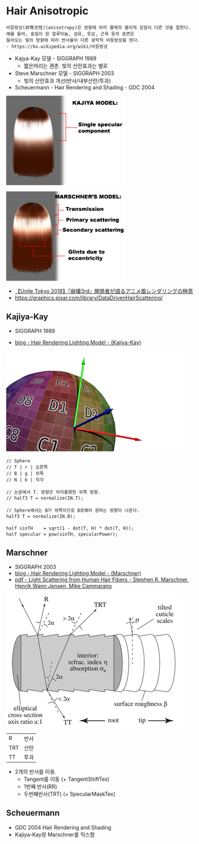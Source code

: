 # Hair Anisotropic

``` txt
비등방성(非等方性)(anisotropy)은 방향에 따라 물체의 물리적 성질이 다른 것을 말한다. 
예를 들어, 솔질이 된 알루미늄, 섬유, 옷감, 근육 등의 표면은
들어오는 빛의 방향에 따라 반사율이 다른 광학적 비등방성을 띈다. 
- https://ko.wikipedia.org/wiki/비등방성
```

- Kajya-Kay 모델                            - SIGGRAPH 1989
  - 짧은머리는 괜춘. 빛의 산란효과는 별로
- Steve Marschner 모델                      - SIGGRAPH 2003
  - 빛의 산란효과 개선(반사/내부산란/투과)
- Scheuermann - Hair Rendering and Shading  - GDC 2004

![ephere-kajiya](./res/ephere-kajiya.jpg)

![ephere-marschner](./res/ephere-marschner.jpg)

- [【Unite Tokyo 2018】『崩壊3rd』開発者が語るアニメ風レンダリングの極意](https://youtu.be/ZpWsinhPFLM?t=1285)
- <https://graphics.pixar.com/library/DataDrivenHairScattering/>

## Kajiya-Kay

- SIGGRAPH 1989

- [blog - Hair Rendering Lighting Model - (Kajiya-Kay)](https://blog.naver.com/sorkelf/40185948507)

![./res/NTBFromUVs.png](./res/NTBFromUVs.png)

``` hlsl
// Sphere
// T | r | 오른쪽
// B | g | 위쪽
// N | b | 직각

// 논문에서 T. 방향은 머리를향한 위쪽 방향.
// half3 T = normalize(IN.T);

// Sphere에서는 B가 위쪽이므로 B로해야 원하는 방향이 나온다.
half3 T = normalize(IN.B);

half sinTH    = sqrt(1 - dot(T, H) * dot(T, H));
half specular = pow(sinTH, specularPower);
```

## Marschner

- SIGGRAPH 2003
- [blog - Hair Rendering Lighting Model - (Marschner)](https://blog.naver.com/sorkelf/40186644136)
- [pdf - Light Scattering from Human Hair Fibers - Stephen R. Marschner, Henrik Wann Jensen, Mike Cammarano](www.cs.cornell.edu/~srm/publications/SG03-hair.pdf)

![Marschner.png](./res/Marschner.png)

|     |      |
|-----|------|
| R   | 반사 |
| TRT | 산란 |
| TT  | 투과 |

- 2개의 반사를 이용.
  - Tangent를 이동 (+ TangentShiftTex)
  - 1번째 반사(RR)
  - 두번째반사(TRT) (+ SpecularMaskTex)

## Scheuermann

- GDC 2004 Hair Rendering and Shading
- Kajiya-Kay랑 Marschner를 믹스함
